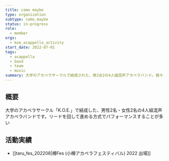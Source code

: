 ```yaml
---
title: camo maybe
type: organization
subtype: camo_maybe
status: in-progress
role:
  - member
orgs:
  - koe_acappella_activity
start_date: 2022-07-01
tags:
  - acappella
  - band
  - team
  - music
summary: 大学のアカペラサークルで結成された、男2女2の4人組混声アカペラバンド。様々なイベントで活動している。
---
```

## 概要

大学のアカペラサークル「K.O.E.」で結成した、男性2名・女性2名の4人組混声アカペラバンドです。リードを回して進める方式でパフォーマンスすることが多い

## 活動実績

- [[taru_fes_202208|樽Fes (小樽アカペラフェスティバル) 2022 出場]]
